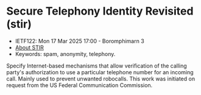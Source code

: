 # Secure Telephony Identity Revisited (stir)
* <IETFschedule>IETF122: Mon 17 Mar 2025 17:00 - Boromphimarn 3</IETFschedule>
* [About STIR](https://datatracker.ietf.org/group/stir/about/)
* Keywords: spam, anonymity, telephony.


Specify Internet-based mechanisms that allow verification of the calling party's authorization to use a particular telephone number for an incoming call. Mainly used to prevent unwanted robocalls. This work was initiated on request from the US Federal Communication Commission.

